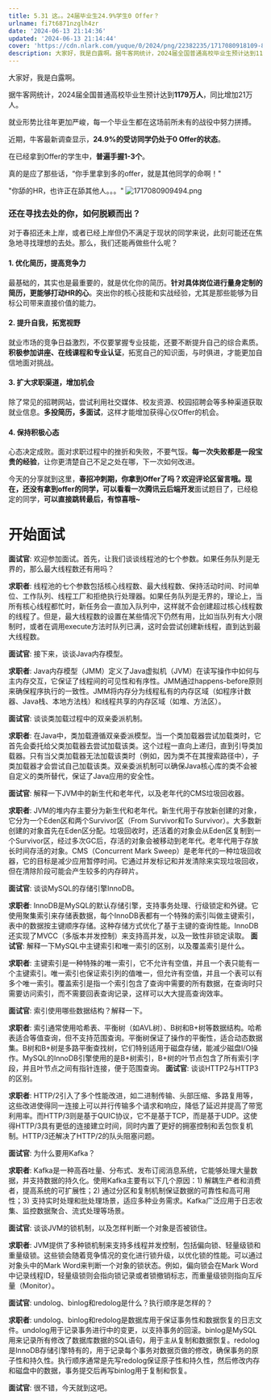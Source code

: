 ```yaml
---
title: 5.31 这。。24届毕业生24.9%学生0 Offer？
urlname: fi7t6871nzglh4zr
date: '2024-06-13 21:14:36'
updated: '2024-06-13 21:14:44'
cover: 'https://cdn.nlark.com/yuque/0/2024/png/22382235/1717080918109-89d69cb4-737f-472e-a104-cb9b59af279f.png'
description: 大家好，我是白露啊。据牛客网统计，2024届全国普通高校毕业生预计达到1179万人，同比增加21万人。就业形势比往年更加严峻，每一个毕业生都在这场前所未有的战役中努力拼搏。近期，牛客最新调查显示，24.9%的受访同学仍处于0 Offer的状态。在已经拿到Offer的学生中，普遍手握1-3个。真...
---
```


大家好，我是白露啊。

据牛客网统计，2024届全国普通高校毕业生预计达到**1179万人**，同比增加21万人。

就业形势比往年更加严峻，每一个毕业生都在这场前所未有的战役中努力拼搏。

近期，牛客最新调查显示，**24.9%的受访同学仍处于0 Offer的状态**。

在已经拿到Offer的学生中，**普遍手握1-3个**。

真的是应了那些话，“你手里拿到多的offer，就是其他同学的命啊！"

"你舔的HR，也许正在舔其他人。。。"
![1717080909494.png](https://oss1.aistar.cool/elog-offer-now/1c0e786ce119f115a817391805618660.png)
### 还在寻找去处的你，如何脱颖而出？

对于春招还未上岸，或者已经上岸但仍不满足于现状的同学来说，此刻可能还在焦急地寻找理想的去处。那么，我们还能再做些什么呢？
#### 1. **优化简历，提高竞争力**
最基础的，其实也是最重要的，就是优化你的简历。**针对具体岗位进行量身定制的简历，更能够打动HR的心**。突出你的核心技能和实战经验，尤其是那些能够为目标公司带来直接价值的能力。
#### 2. **提升自我，拓宽视野**
就业市场的竞争日益激烈，不仅要掌握专业技能，还要不断提升自己的综合素质。**积极参加讲座、在线课程和专业认证**，拓宽自己的知识面，与时俱进，才能更加自信地面对挑战。
#### 3. **扩大求职渠道，增加机会**
除了常见的招聘网站，尝试利用社交媒体、校友资源、校园招聘会等多种渠道获取就业信息。**多投简历，多面试**，这样才能增加获得心仪Offer的机会。
#### 4. **保持积极心态**
心态决定成败。面对求职过程中的挫折和失败，不要气馁。**每一次失败都是一段宝贵的经验**，让你更清楚自己不足之处在哪，下一次如何改进。



今天的分享就到这里，**春招冲刺期，你拿到Offer了吗？欢迎评论区留言哦。**现在，还没有拿到offer的同学，可以看看一次**腾讯云后端开发**面试题目了，已经稳定的同学，**可以直接跳转最后，有惊喜哦~**
# 开始面试

**面试官**: 欢迎参加面试。首先，让我们谈谈线程池的七个参数。如果任务队列是无界的，那么最大线程数还有用吗？ 

**求职者**: 线程池的七个参数包括核心线程数、最大线程数、保持活动时间、时间单位、工作队列、线程工厂和拒绝执行处理器。如果任务队列是无界的，理论上，当所有核心线程都忙时，新任务会一直加入队列中，这样就不会创建超过核心线程数的线程了。但是，最大线程数的设置在某些情况下仍然有用，比如当队列有大小限制时，或者在调用execute方法时队列已满，这时会尝试创建新线程，直到达到最大线程数。 

**面试官**: 接下来，谈谈Java内存模型。 

**求职者**: Java内存模型（JMM）定义了Java虚拟机（JVM）在读写操作中如何与主内存交互，它保证了线程间的可见性和有序性。JMM通过happens-before原则来确保程序执行的一致性。JMM将内存分为线程私有的内存区域（如程序计数器、Java栈、本地方法栈）和线程共享的内存区域（如堆、方法区）。 

**面试官**: 谈谈类加载过程中的双亲委派机制。 

**求职者**: 在Java中，类加载遵循双亲委派模型。当一个类加载器尝试加载类时，它首先会委托给父类加载器去尝试加载该类。这个过程一直向上递归，直到引导类加载器。只有当父类加载器无法加载该类时（例如，因为类不在其搜索路径中），子类加载器才会尝试自己加载该类。双亲委派机制可以确保Java核心库的类不会被自定义的类所替代，保证了Java应用的安全性。 

**面试官**: 解释一下JVM中的新生代和老年代，以及老年代的CMS垃圾回收器。 

**求职者**: JVM的堆内存主要分为新生代和老年代。新生代用于存放新创建的对象，它分为一个Eden区和两个Survivor区（From Survivor和To Survivor）。大多数新创建的对象首先在Eden区分配。垃圾回收时，还活着的对象会从Eden区复制到一个Survivor区，经过多次GC后，存活的对象会被移动到老年代。老年代用于存放长时间存活的对象。CMS（Concurrent Mark Sweep）是老年代的一种垃圾回收器，它的目标是减少应用暂停时间。它通过并发标记和并发清除来实现垃圾回收，但在清除阶段可能会产生较多的内存碎片。 

**面试官**: 谈谈MySQL的存储引擎InnoDB。 

**求职者**: InnoDB是MySQL的默认存储引擎，支持事务处理、行级锁定和外键。它使用聚集索引来存储表数据，每个InnoDB表都有一个特殊的索引叫做主键索引，表中的数据按主键顺序存储。这种存储方式优化了基于主键的查询性能。InnoDB还实现了MVCC（多版本并发控制）来支持高并发，以及一致性非锁定读取。 **面试官**: 解释一下MySQL中主键索引和唯一索引的区别，以及覆盖索引是什么。 

**求职者**: 主键索引是一种特殊的唯一索引，它不允许有空值，并且一个表只能有一个主键索引。唯一索引也保证索引列的值唯一，但允许有空值，并且一个表可以有多个唯一索引。覆盖索引是指一个索引包含了查询中需要的所有数据，在查询时只需要访问索引，而不需要回表查询记录，这样可以大大提高查询效率。 

**面试官**: 索引使用哪些数据结构？解释一下。 

**求职者**: 索引通常使用哈希表、平衡树（如AVL树）、B树和B+树等数据结构。哈希表适合等值查询，但不支持范围查询。平衡树保证了操作的平衡性，适合动态数据集。B树和B+树是多路平衡查找树，它们特别适用于磁盘存储，能减少磁盘I/O操作。MySQL的InnoDB引擎使用的是B+树索引，B+树的叶节点包含了所有索引字段，并且叶节点之间有指针连接，便于范围查询。 
**面试官**: 谈谈HTTP2与HTTP3的区别。 

**求职者**: HTTP/2引入了多个性能改进，如二进制传输、头部压缩、多路复用等，这些改进使得同一连接上可以并行传输多个请求和响应，降低了延迟并提高了带宽利用率。而HTTP/3则是基于QUIC协议，它不是基于TCP，而是基于UDP。这使得HTTP/3具有更低的连接建立时间，同时内置了更好的拥塞控制和丢包恢复机制。HTTP/3还解决了HTTP/2的队头阻塞问题。 

**面试官**: 为什么要用Kafka？ 

**求职者**: Kafka是一种高吞吐量、分布式、发布订阅消息系统，它能够处理大量数据，并支持数据的持久化。使用Kafka主要有以下几个原因：1) 解耦生产者和消费者，提高系统的可扩展性；2) 通过分区和复制机制保证数据的可靠性和高可用性；3) 支持实时处理和批处理场景，适应多种业务需求。Kafka广泛应用于日志收集、监控数据聚合、流式处理等场景。 

**面试官**: 谈谈JVM的锁机制，以及怎样判断一个对象是否被锁住。 

**求职者**: JVM提供了多种锁机制来支持多线程并发控制，包括偏向锁、轻量级锁和重量级锁。这些锁会随着竞争情况的变化进行锁升级，以优化锁的性能。可以通过对象头中的Mark Word来判断一个对象的锁状态。例如，偏向锁会在Mark Word中记录线程ID，轻量级锁则会指向锁记录或者锁撤销标志，而重量级锁则指向互斥量（Monitor）。 

**面试官**: undolog、binlog和redolog是什么？执行顺序是怎样的？ 

**求职者**: undolog、binlog和redolog是数据库用于保证事务性和数据恢复的日志文件。undolog用于记录事务进行中的变更，以支持事务的回滚。binlog是MySQL用来记录所有修改了数据库数据的SQL语句，用于主从复制和数据恢复。redolog是InnoDB存储引擎特有的，用于记录每个事务对数据页做的修改，确保事务的原子性和持久性。执行顺序通常是先写redolog保证原子性和持久性，然后修改内存和磁盘中的数据，事务提交后再写binlog用于复制和恢复。 

**面试官**: 很不错，今天就到这吧。
